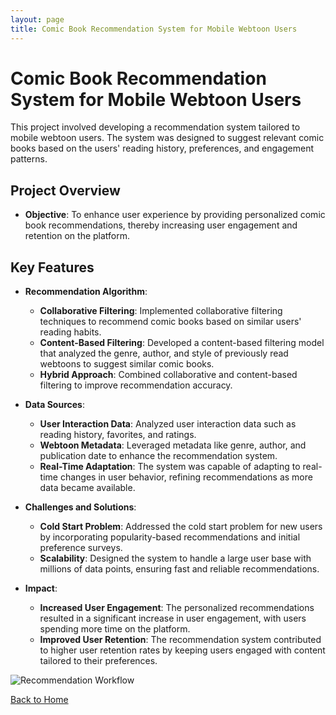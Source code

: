 ```yaml
---
layout: page
title: Comic Book Recommendation System for Mobile Webtoon Users
---
```


# Comic Book Recommendation System for Mobile Webtoon Users

This project involved developing a recommendation system tailored to mobile webtoon users. The system was designed to suggest relevant comic books based on the users' reading history, preferences, and engagement patterns.

## Project Overview
- **Objective**: To enhance user experience by providing personalized comic book recommendations, thereby increasing user engagement and retention on the platform.

## Key Features
- **Recommendation Algorithm**:
  - **Collaborative Filtering**: Implemented collaborative filtering techniques to recommend comic books based on similar users' reading habits.
  - **Content-Based Filtering**: Developed a content-based filtering model that analyzed the genre, author, and style of previously read webtoons to suggest similar comic books.
  - **Hybrid Approach**: Combined collaborative and content-based filtering to improve recommendation accuracy.

- **Data Sources**:
  - **User Interaction Data**: Analyzed user interaction data such as reading history, favorites, and ratings.
  - **Webtoon Metadata**: Leveraged metadata like genre, author, and publication date to enhance the recommendation system.
  - **Real-Time Adaptation**: The system was capable of adapting to real-time changes in user behavior, refining recommendations as more data became available.

- **Challenges and Solutions**:
  - **Cold Start Problem**: Addressed the cold start problem for new users by incorporating popularity-based recommendations and initial preference surveys.
  - **Scalability**: Designed the system to handle a large user base with millions of data points, ensuring fast and reliable recommendations.

- **Impact**:
  - **Increased User Engagement**: The personalized recommendations resulted in a significant increase in user engagement, with users spending more time on the platform.
  - **Improved User Retention**: The recommendation system contributed to higher user retention rates by keeping users engaged with content tailored to their preferences.

![Recommendation Workflow](../assets/images/comic-recommendation-workflow.png)

[Back to Home](../index.md)